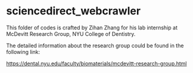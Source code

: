 # sciencedirect_webcrawler

This folder of codes is crafted by Zihan Zhang for his lab internship at McDevitt Research Group, NYU College of Dentistry. 

The detailed information about the research group could be found in the following link: 

https://dental.nyu.edu/faculty/biomaterials/mcdevitt-research-group.html


